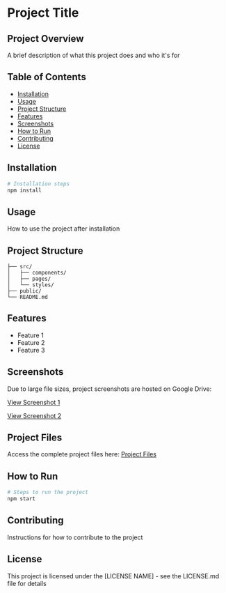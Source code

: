 # Project Title

## Project Overview
A brief description of what this project does and who it's for

## Table of Contents
- [Installation](#installation)
- [Usage](#usage)
- [Project Structure](#project-structure)
- [Features](#features)
- [Screenshots](#screenshots)
- [How to Run](#how-to-run)
- [Contributing](#contributing)
- [License](#license)

## Installation
```bash
# Installation steps
npm install
```

## Usage
How to use the project after installation

## Project Structure
```
├── src/
│   ├── components/
│   ├── pages/
│   └── styles/
├── public/
└── README.md
```

## Features
* Feature 1
* Feature 2
* Feature 3

## Screenshots
Due to large file sizes, project screenshots are hosted on Google Drive:

[View Screenshot 1](https://drive.google.com/file/d/1-kwWUHHejBJ-rR0gJb2Khq1yRLPbMqtf/view?usp=drive_link)

[View Screenshot 2](https://drive.google.com/file/d/1-m89S44xf8xEoqSfewuMnl_WIcWH1CLt/view?usp=drive_link)

## Project Files
Access the complete project files here:
[Project Files](https://drive.google.com/drive/folders/1jF95IyrWqjDbsD6SuImDyvjDsVaif5Pz?usp=drive_link)

## How to Run
```bash
# Steps to run the project
npm start
```

## Contributing
Instructions for how to contribute to the project

## License
This project is licensed under the [LICENSE NAME] - see the LICENSE.md file for details
